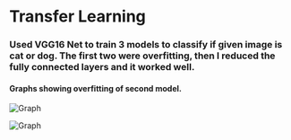 # Transfer Learning

### Used VGG16 Net to train 3 models to classify if given image is cat or dog. The first two were overfitting, then I reduced the fully connected layers and it worked well.

#### Graphs showing overfitting of second model.


![Graph](https://user-images.githubusercontent.com/72242181/208712511-f09551c5-ad46-4a19-94de-cfebec69ad76.png)

![Graph](https://user-images.githubusercontent.com/72242181/208712598-0e69f59d-f82b-43a9-bfff-4f2758f19ff1.png)

